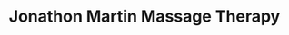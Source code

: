---
title: "Jonathon Martin Massage Therapy"
url: /edinburgh/jonathon-martin-massage-therapy/
shop: Massage
---